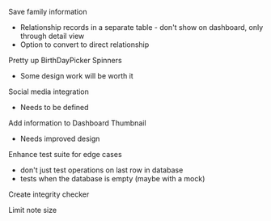 Save family information
- Relationship records in a separate table - don't show on dashboard, only through detail view
- Option to convert to direct relationship

Pretty up BirthDayPicker Spinners
- Some design work will be worth it

Social media integration
- Needs to be defined

Add information to Dashboard Thumbnail
- Needs improved design

Enhance test suite for edge cases
- don\'t just test operations on last row in database
- tests when the database is empty (maybe with a mock)

Create integrity checker

Limit note size